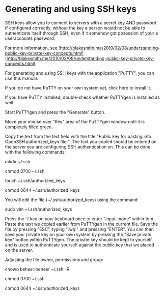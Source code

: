# Generating and using SSH keys

SSH keys allow you to connect to servers with a secret key AND password. If configured correctly, without the key a person would not be able to authenticate itself through SSH, even if it somehow got posession of your a useraccounts password.

For more information, see [http://blakesmith.me/2010/02/08/understanding-public-key-private-key-concepts.html](http://blakesmith.me/2010/02/08/understanding-public-key-private-key-concepts.html)

For generating and using SSH keys with the application "PuTTY", you can use this manual.

If you do not have PuTTY on your own system yet, click here to install it.

If you have PuTTY installed, double-check whether PuTTYgen is installed as well.

Start PuTTYgen and press the "Generate" button.

Move your mouse over "Key" area of the PuTTYgen window until it is completely filled green.

Copy the text from the text field with the title "Public key for pasting into OpenSSH authorized\_keys file:". The text you copied should be entered on the server you are configuring SSH authentication on. This can be done with the following commands:

mkdir ~/.ssh

chmod 0700 ~/.ssh

touch ~/.ssh/authorized\_keys

chmod 0644 ~/.ssh/authorized\_keys

You will edit the file \(~/.ssh/authorized\_keys\) using the command:

sudo vim ~/.ssh/authorized\_keys

Press the 'i' key on your keyboard once to enter "input-mode" within Vim. Paste the text we copied earlier from PuTTYgen in the current file. Save the file by pressing "ESC", typing ":wq!" and pressing "ENTER". You can then save your private key on your own system by pressing the "Save private key" button within PuTTYgen. The private key should be kept to yourself and is used to authenticate yourself against the public key that we placed on the server.

Adjusting the file owner, permissions and group:

chown beheer:beheer ~/.ssh -R

chmod 0700 ~/.ssh

chmod 0644 ~/.ssh/authorized\_keys

